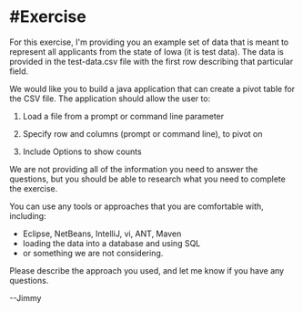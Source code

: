 #Exercise
==========

For this exercise, I'm providing you an example set of data that is meant to
represent all applicants from the state of Iowa (it is test data).  The data
is provided in the test-data.csv file with the first row describing that particular field.

We would like you to build a java application that can create a pivot table for the CSV file. The application should allow the user to:

1. Load a file from a prompt or command line parameter

1. Specify row and columns (prompt or command line), to pivot on

1. Include Options to show counts

We are not providing all of the information you need to answer the questions, but you should be able to research what you need to complete the exercise.

You can use any tools or approaches that you are comfortable with, including:
- Eclipse, NetBeans, IntelliJ, vi, ANT, Maven 
- loading the data into a database and using SQL
- or something we are not considering.

Please describe the approach you used, and let me know if you have any questions.

--Jimmy

